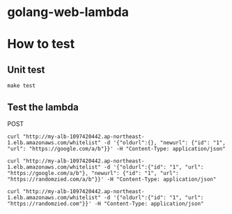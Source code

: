 # golang-web-lambda

# How to test

## Unit test

```
make test
```

## Test the lambda
POST

```
curl "http://my-alb-1097420442.ap-northeast-1.elb.amazonaws.com/whitelist" -d '{"oldurl":{}, "newurl": {"id": "1", "url": "https://google.com/a/b"}}' -H "Content-Type: application/json"
```

```
curl "http://my-alb-1097420442.ap-northeast-1.elb.amazonaws.com/whitelist" -d '{"oldurl":{"id": "1", "url": "https://google.com/a/b"}, "newurl": {"id": "1", "url": "https://randomzied.com/a/b"}}' -H "Content-Type: application/json"
```

```
curl "http://my-alb-1097420442.ap-northeast-1.elb.amazonaws.com/whitelist" -d '{"oldurl":{"id": "1", "url": "https://randomzied.com"}}' -H "Content-Type: application/json"
```